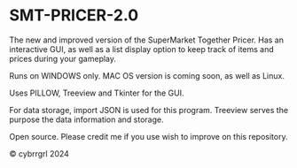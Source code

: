 # SMT-PRICER-2.0

The new and improved version of the SuperMarket Together Pricer. Has an interactive GUI, as well as a list display option to keep track of items and prices during your gameplay.

Runs on WINDOWS only. MAC OS version is coming soon, as well as Linux.

Uses PILLOW, Treeview and Tkinter for the GUI.

For data storage, import JSON is used for this program. Treeview serves the purpose the data information and storage.

Open source. Please credit me if you use wish to improve on this repository.

© cybrrgrl 2024
